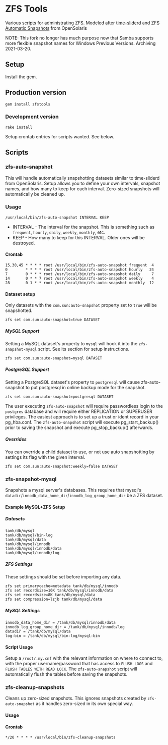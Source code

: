 # ZFS Tools

Various scripts for administrating ZFS. Modeled after [time-sliderd](https://web.archive.org/web/20091219060106/http://mail.opensolaris.org/pipermail/zfs-discuss/2009-November/033882.html) and [ZFS Automatic Snapshots](https://web.archive.org/web/20090707205453/http://blogs.sun.com/timf/entry/zfs_automatic_snapshots_0_12) from OpenSolaris


NOTE: This fork no longer has much purpose now that Samba supports more flexible snapshot names for Windows Previous Versions.
Archiving 2021-03-20.

## Setup

Install the gem.

## Production version

    gem install zfstools

### Development version

    rake install

Setup crontab entries for scripts wanted. See below.

## Scripts

### zfs-auto-snapshot

This will handle automatically snapshotting datasets similar to time-sliderd from OpenSolaris. Setup allows you to define your own intervals, snapshot names, and how many to keep for each interval. Zero-sized snapshots will automatically be cleaned up.

### Usage

    /usr/local/bin/zfs-auto-snapshot INTERVAL KEEP

* INTERVAL - The interval for the snapshot. This is something such as `frequent`, `hourly`, `daily`, `weekly`, `monthly`, etc.
* KEEP - How many to keep for this INTERVAL. Older ones will be destroyed.

#### Crontab

    15,30,45 * * * * root /usr/local/bin/zfs-auto-snapshot frequent  4
    0        * * * * root /usr/local/bin/zfs-auto-snapshot hourly   24
    7        0 * * * root /usr/local/bin/zfs-auto-snapshot daily     7
    14       0 * * 7 root /usr/local/bin/zfs-auto-snapshot weekly    4
    28       0 1 * * root /usr/local/bin/zfs-auto-snapshot monthly  12

#### Dataset setup

Only datasets with the `com.sun:auto-snapshot` property set to `true` will be snapshotted.

    zfs set com.sun:auto-snapshot=true DATASET

##### MySQL Support

Setting a MySQL dataset's property to `mysql` will hook it into the `zfs-snapshot-mysql` script. See its section for setup instructions.

    zfs set com.sun:auto-snapshot=mysql DATASET

##### PostgreSQL Support

Setting a PostgreSQL dataset's property to `postgresql` will cause zfs-auto-snapshot to put postgresql in online backup mode for the snapshot.

    zfs set com.sun:auto-snapshot=postgresql DATASET

The user executing `zfs-auto-snapshot` will require passwordless login to the `postgres` database and will require either REPLICATION or SUPERUSER privileges. The easiest approach is to set up a trust or ident record in your pg_hba.conf. The `zfs-auto-snapshot` script will execute pg_start_backup() prior to saving the snapshot and execute pg_stop_backup() afterwards. 

##### Overrides

You can override a child dataset to use, or not use auto snapshotting by settings its flag with the given interval.

    zfs set com.sun:auto-snapshot:weekly=false DATASET

### zfs-snapshot-mysql

Snapshots a mysql server's databases. This requires that mysql's `datadir`/`innodb_data_home_dir`/`innodb_log_group_home_dir` be a ZFS dataset.

#### Example MySQL+ZFS Setup

##### Datasets

    tank/db/mysql
    tank/db/mysql/bin-log
    tank/db/mysql/data
    tank/db/mysql/innodb
    tank/db/mysql/innodb/data
    tank/db/mysql/innodb/log

##### ZFS Settings

These settings should be set before importing any data.

    zfs set primarycache=metadata tank/db/mysql/innodb
    zfs set recordsize=16K tank/db/mysql/innodb/data
    zfs set recordsize=8K tank/db/mysql/data
    zfs set compression=lzjb tank/db/mysql/data

##### MySQL Settings

    innodb_data_home_dir = /tank/db/mysql/innodb/data
    innodb_log_group_home_dir = /tank/db/mysql/innodb/log
    datadir = /tank/db/mysql/data
    log-bin = /tank/db/mysql/bin-log/mysql-bin

#### Script Usage

Setup a `/root/.my.cnf` with the relevant information on where to connect to, with the proper username/password that has access to `FLUSH LOGS` and `FLUSH TABLES WITH READ LOCK`.
The `zfs-auto-snapshot` script will automatically flush the tables before saving the snapshots.

### zfs-cleanup-snapshots

Cleans up zero-sized snapshots. This ignores snapshots created by `zfs-auto-snapshot` as it handles zero-sized in its own special way.

#### Usage

#### Crontab

    */20 * * * * /usr/local/bin/zfs-cleanup-snapshots
